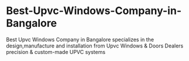 # Best-Upvc-Windows-Company-in-Bangalore
Best Upvc Windows Company in Bangalore specializes in the design,manufacture and installation from Upvc Windows &amp; Doors Dealers precision &amp; custom-made UPVC systems
